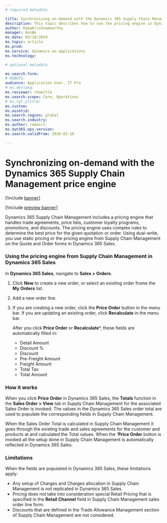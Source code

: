 ```yaml
---
# required metadata

title: Synchronizing on-demand with the Dynamics 365 Supply Chain Management price engine
description: This topic describes how to use the pricing engine in Dynamics 365 Supply Chain Management from Dynamics 365 Sales.
author: RamaKrishnamoorthy
manager: AnnBe
ms.date: 03/10/2019
ms.topic: article
ms.prod: 
ms.service: dynamics-ax-applications
ms.technology: 

# optional metadata

ms.search.form: 
# ROBOTS: 
audience: Application User, IT Pro
# ms.devlang: 
ms.reviewer: rhaertle
ms.search.scope: Core, Operations
# ms.tgt_pltfrm: 
ms.custom: 
ms.assetid: 
ms.search.region: global
ms.search.industry: 
ms.author: ramasri
ms.dyn365.ops.version: 
ms.search.validFrom: 2020-03-10

---
```


# Synchronizing on-demand with the Dynamics 365 Supply Chain Management price engine

[!include [banner](../../includes/banner.md)]

[!include [preview banner](../../includes/preview-banner.md)]

Dynamics 365 Supply Chain Management includes a pricing engine that handles trade agreements, price lists, customer loyalty programs, promotions, and discounts. The pricing engine uses complex rules to determine the best price for the given quotation or order. Using dual-write, you use static pricing or the pricing engine from Supply Chain Management on the Quote and Order forms in Dynamics 365 Sales.

### Using the pricing engine from Supply Chain Management in Dynamics 365 Sales

In **Dynamics 365 Sales**, navigate to **Sales \> Orders**.

1. Click **New** to create a new order, or select an existing order frome the **My Orders** list.
2. Add a new order line.
3. If you are creating a new order, click the **Price Order** button in the menu bar. If you are updating an existing order, click **Recalculate** in the menu bar.

    After you click **Price Order** or **Recalculate***, these fields are automatically filled in:

    + Detail Amount
    + Discount %
    + Discount
    + Pre-Freight Amount
    + Freight Amount
    + Total Tax
    + Total Amount

### How it works

When you click **Price Order** in Dynamics 365 Sales, the **Totals** function in the **Sales Order \> View** tab in Supply Chain
Management for the associated Sales Order is invoked. The values in the Dynamics 365 Sales order total are used to populate the corresponding fields in Supply Chain Management.

When the Sales Order Total is calculated in Supply Chain Management it goes through the existing trade and sales agreements for the customer and products at and calculated the Total values. When the '**Price Order** button is invoked all the setup done in Supply Chain Management is automatically reflected in Dynamics 365 Sales.

### Limitations

When the fields are populated in Dynamics 365 Sales, these limitations apply:

+ Any setup of Charges and Charges allocation in Supply Chain Management is not replicated in Dynamics 365 Sales.
+ Pricing does not take into consideration special Retail Pricing that is specified in the **Retail Channel** field in Supply Chain Management sales order line form.
+ Discounts that are defined in the Trade Allowance Management section of Supply Chain Management are not considered.
